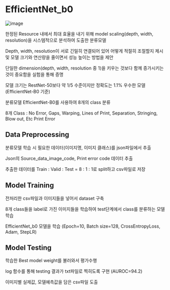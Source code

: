 # EfficientNet_b0

![image](https://user-images.githubusercontent.com/125367053/218742249-5acfc69a-0f6a-4f60-96f9-206dd2066cb9.png)

한정된 Resource 내에서 최대 효율을 내기 위해 model scaling(depth, width, resolution)을 시스템적으로 분석하여 도출한 분류모델 

Depth, width, resolution이 서로 긴밀히 연결되어 있어 어떻게 적절히 조절할지 제시 및 모델 크기와 연산량을 줄이면서 성능 높이는 방법을 제안

단일한 dimension(depth, width, resolution 중 1)을 키우는 것보다 함께 증가시키는 것이 중요함을 실험을 통해 증명

모델 크기는 RestNet-50보다 약 1/5 수준이지만 정확도는 1.1% 우수한 모델(EfficientNet-B0 기준)  


분류모델 EfficientNet-B0를 사용하여 8개의 class 분류

8개 Class : No Error, Gaps, Warping, Lines of Print, Separation, Stringing, Blow out, Etc Print Error


## Data Preprocessing

분류모델 학습 시 필요한 데이터(이미지명, 이미지 클래스)를 json파일에서 추출

Json의 Source_data_image_code, Print error code 데이터 추출 

추출한 데이터를 Train : Valid : Test = 8 : 1 : 1로 split하고 csv파일로 저장

## Model Training

전처리한 csv파일과 이미지들을 넣어서 dataset 구축

8개 class들을 label로 가진 이미지들을 학습하여 test단계에서 class를 분류하는 모델 학습

EfficientNet_b0 모델을 학습 (Epoch=10, Batch size=128, CrossEntropyLoss, Adam, StepLR)

## Model Testing

학습한 Best model weight를 불러와서 평가수행

log 함수를 통해 testing 결과가 txt파일로 찍히도록 구현 (AUROC=94.2)

이미지별 실제값, 모델예측값을 담은 csv파일 도출

